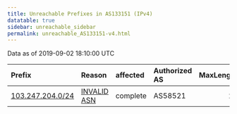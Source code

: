 ```yaml
---
title: Unreachable Prefixes in AS133151 (IPv4)
datatable: true
sidebar: unreachable_sidebar
permalink: unreachable_AS133151-v4.html
---
```


Data as of 2019-09-02 18:10:00 UTC


<div class="datatable-begin"></div>

| Prefix                                                     | Reason                                                                                                   | affected   | Authorized AS   |   MaxLength | Anchor                                       |   unreachable /24s |
|:-----------------------------------------------------------|:---------------------------------------------------------------------------------------------------------|:-----------|:----------------|------------:|:---------------------------------------------|-------------------:|
| [103.247.204.0/24](https://stat.ripe.net/103.247.204.0/24) | [INVALID ASN](https://rpki-validator.ripe.net/announcement-preview?asn=AS133151&prefix=103.247.204.0/24) | complete   | AS58521         |          22 | [APNIC](unreachable_APNIC_RPKI_Root-v4.html) |                  1 |

<div class="datatable-end"></div>